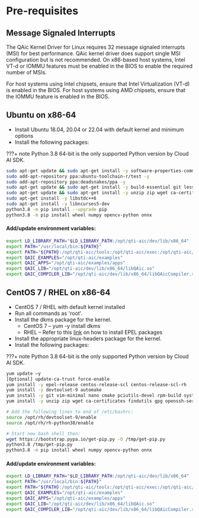 # Pre-requisites 

## Message Signaled Interrupts

The QAic Kernel Driver for Linux requires 32 message signaled interrupts (MSI) for best performance. QAic kernel driver does support single MSI configuration but is not recommended. On x86-based host systems, Intel VT-d or IOMMU features must be enabled in the BIOS to enable the required number of MSIs.

For host systems using Intel chipsets, ensure that Intel Virtualization (VT-d) is enabled in the BIOS.
For host systems using AMD chipsets, ensure that the IOMMU feature is enabled in the BIOS.

## Ubuntu on x86-64

- Install Ubuntu 18.04, 20.04 or 22.04 with default kernel and minimum options
-	Install the following packages:

???+ note 
    Python 3.8 64-bit is the only supported Python version by Cloud AI SDK.
    
  ```bash
  sudo apt-get update && sudo apt-get install -y software-properties-common 
  sudo add-apt-repository ppa:ubuntu-toolchain-r/test -y
  sudo add-apt-repository ppa:deadsnakes/ppa -y
  sudo apt-get update && sudo apt-get install -y build-essential git less vim-tiny nano libpci-dev libudev-dev libatomic1 python3-pip python3-setuptools python3-wheel python3.8 python3.8-dev python3.8-venv
  sudo apt-get update && sudo apt-get install -y unzip zip wget ca-certificates sudo pciutils libglib2.0-dev libssl-dev snap snapd openssh-server pkg-config clang-format libpng-dev gpg
  sudo apt-get install -y libstdc++6
  sudo apt-get install -y libncurses5-dev
  python3.8 -m pip install --upgrade pip
  python3.8 -m pip install wheel numpy opencv-python onnx
  ```

#### Add/update environment variables:

  ```bash
  export LD_LIBRARY_PATH="$LD_LIBRARY_PATH:/opt/qti-aic/dev/lib/x86_64"
  export PATH="/usr/local/bin:${PATH}"
  export PATH="${PATH}:/opt/qti-aic/tools:/opt/qti-aic/exec:/opt/qti-aic/scripts"
  export QAIC_EXAMPLES="/opt/qti-aic/examples"
  export QAIC_APPS="/opt/qti-aic/examples/apps"
  export QAIC_LIB="/opt/qti-aic/dev/lib/x86_64/libQAic.so"
  export QAIC_COMPILER_LIB="/opt/qti-aic/dev/lib/x86_64/libQAicCompiler.so"
  ```

## CentOS 7 / RHEL on x86-64

- CentOS 7 / RHEL with default kernel installed
-	Run all commands as 'root'.
- Install the dkms package for the kernel.
    - CentOS 7 – yum -y install dkms
    - RHEL – Refer to this [link](https://docs.fedoraproject.org/en-US/epel/#How_can_I_use_these_extra_packages.3F) on how to install EPEL packages
- Install the appropriate linux-headers package for the kernel.
- Install the following packages:
  
???+ note
    Python 3.8 64-bit is the only supported Python version by Cloud AI SDK.

  ```bash
  yum update –y
  [Optional] update-ca-trust force-enable
  yum install -y epel-release centos-release-scl centos-release-scl-rh
  yum install -y devtoolset-9 automake
  yum install -y git vim-minimal nano cmake pciutils-devel rpm-build systemd-devel libudev-devel python3-pip python3-setuptools python3-wheel python3-devel rh-python38-python
  yum install -y unzip zip wget ca-certificates findutils gpg openssh-server scl-utils sudo tar which pciutils git less libatomic ncurses-devel libasan glib2-devel mesa-libGL libpng-devel

  # Add the following lines to end of /etc/bashrc:
  source /opt/rh/devtoolset-9/enable
  source /opt/rh/rh-python38/enable
  
  # Start new bash shell then:
  wget https://bootstrap.pypa.io/get-pip.py -O /tmp/get-pip.py
  python3.8 /tmp/get-pip.py
  python3.8 -m pip install wheel numpy opencv-python onnx
  ```

#### Add/update environment variables:

  ```bash
  export LD_LIBRARY_PATH="$LD_LIBRARY_PATH:/opt/qti-aic/dev/lib/x86_64"
  export PATH="/usr/local/bin:${PATH}"
  export PATH="${PATH}:/opt/qti-aic/tools:/opt/qti-aic/exec:/opt/qti-aic/scripts"
  export QAIC_EXAMPLES="/opt/qti-aic/examples"
  export QAIC_APPS="/opt/qti-aic/examples/apps"
  export QAIC_LIB="/opt/qti-aic/dev/lib/x86_64/libQAic.so"
  export QAIC_COMPILER_LIB="/opt/qti-aic/dev/lib/x86_64/libQAicCompiler.so"

  ```

